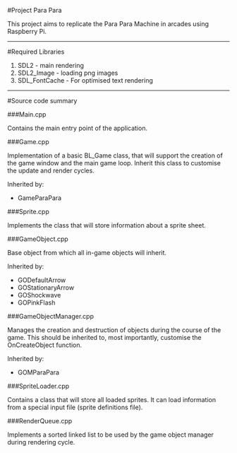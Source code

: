 #Project Para Para

This project aims to replicate the Para Para Machine
in arcades using Raspberry Pi.

---

#Required Libraries

1. SDL2             - main rendering
2. SDL2_Image       - loading png images
3. SDL_FontCache    - For optimised text rendering

---

#Source code summary

###Main.cpp

Contains the main entry point of the application.

###Game.cpp

Implementation of a basic BL_Game class, that
will support the creation of the game window
and the main game loop.
Inherit this class to customise the update
and render cycles.

Inherited by:
* GameParaPara

###Sprite.cpp

Implements the class that will store information
about a sprite sheet.

###GameObject.cpp

Base object from which all in-game objects will
inherit.

Inherited by:
* GODefaultArrow
* GOStationaryArrow
* GOShockwave
* GOPinkFlash

###GameObjectManager.cpp

Manages the creation and destruction of objects
during the course of the game.
This should be inherited to, most importantly,
customise the OnCreateObject function.

Inherited by:
* GOMParaPara

###SpriteLoader.cpp

Contains a class that will store all loaded
sprites. It can load information from a special
input file (sprite definitions file).

###RenderQueue.cpp

Implements a sorted linked list to be used by the
game object manager during rendering cycle.
